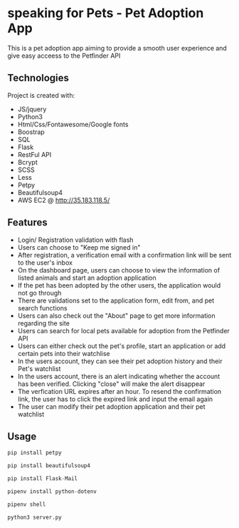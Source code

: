 
# speaking for Pets - Pet Adoption App

This is a pet adoption app aiming to provide a smooth user experience and give easy acceess to the Petfinder API

## Technologies

Project is created with:

* JS/jquery
* Python3
* Html/Css/Fontawesome/Google fonts
* Boostrap
* SQL
* Flask
* RestFul API
* Bcrypt
* SCSS
* Less
* Petpy
* Beautifulsoup4
* AWS EC2 @ http://35.183.118.5/


## Features

* Login/ Registration validation with flash
* Users can choose to "Keep me signed in"
* After registration, a verification email with a confirmation link will be sent to the user's inbox
* On the dashboard page, users can choose to view the information of listed animals and start an adoption application
* If the pet has been adopted by the other users, the application would not go through
* There are validations set to the application form, edit from, and pet search functions
* Users can also check out the "About" page to get more information regarding the site
* Users can search for local pets available for adoption from the Petfinder API
* Users can either check out the pet's profile, start an application or add certain pets into their watchlise
* In the users account, they can see their pet adoption history and their Pet's watchlist
* In the users account, there is an alert indicating whether the account has been verified. Clicking "close" will make the alert disappear
* The verfication URL expires after an hour. To resend the confirmation link, the user has to click the expired link and input the email again
* The user can modify their pet adoption application and their pet watchlist

## Usage

```python
pip install petpy

pip install beautifulsoup4

pip install Flask-Mail

pipenv install python-dotenv

pipenv shell

python3 server.py
```


	
